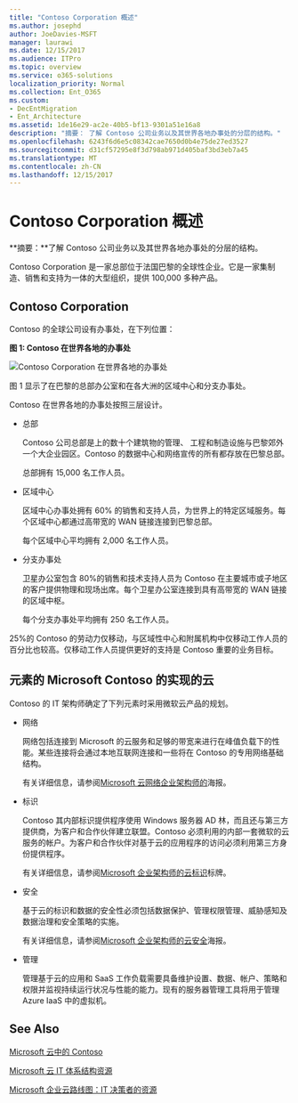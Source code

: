 ```yaml
---
title: "Contoso Corporation 概述"
ms.author: josephd
author: JoeDavies-MSFT
manager: laurawi
ms.date: 12/15/2017
ms.audience: ITPro
ms.topic: overview
ms.service: o365-solutions
localization_priority: Normal
ms.collection: Ent_O365
ms.custom:
- DecEntMigration
- Ent_Architecture
ms.assetid: 1de16e29-ac2e-40b5-bf13-9301a51e16a8
description: "摘要： 了解 Contoso 公司业务以及其世界各地办事处的分层的结构。"
ms.openlocfilehash: 6243f6d6e5c08342cae7650d0b4e75de27ed3527
ms.sourcegitcommit: d31cf57295e8f3d798ab971d405baf3bd3eb7a45
ms.translationtype: MT
ms.contentlocale: zh-CN
ms.lasthandoff: 12/15/2017
---
```

# <a name="overview-of-the-contoso-corporation"></a>Contoso Corporation 概述

 **摘要：**了解 Contoso 公司业务以及其世界各地办事处的分层的结构。
  
Contoso Corporation 是一家总部位于法国巴黎的全球性企业。它是一家集制造、销售和支持为一体的大型组织，提供 100,000 多种产品。  
  
## <a name="the-contoso-corporation"></a>Contoso Corporation

Contoso 的全球公司设有办事处，在下列位置：
  
**图 1: Contoso 在世界各地的办事处**

![Contoso Corporation 在世界各地的办事处](images/Contoso_Poster/Contoso_WW_Org.png)

  
图 1 显示了在巴黎的总部办公室和在各大洲的区域中心和分支办事处。
  
Contoso 在世界各地的办事处按照三层设计。
  
- 总部
    
    Contoso 公司总部是上的数十个建筑物的管理、 工程和制造设施与巴黎郊外一个大企业园区。Contoso 的数据中心和网络宣传的所有都存放在巴黎总部。
    
    总部拥有 15,000 名工作人员。
    
- 区域中心
    
    区域中心办事处拥有 60% 的销售和支持人员，为世界上的特定区域服务。每个区域中心都通过高带宽的 WAN 链接连接到巴黎总部。  
    
    每个区域中心平均拥有 2,000 名工作人员。
    
- 分支办事处
    
    卫星办公室包含 80%的销售和技术支持人员为 Contoso 在主要城市或子地区的客户提供物理和现场出席。每个卫星办公室连接到具有高带宽的 WAN 链接的区域中枢。
    
    每个分支办事处平均拥有 250 名工作人员。
    
25%的 Contoso 的劳动力仅移动，与区域性中心和附属机构中仅移动工作人员的百分比也较高。仅移动工作人员提供更好的支持是 Contoso 重要的业务目标。
  
## <a name="elements-of-contosos-implementation-of-the-microsoft-cloud"></a>元素的 Microsoft Contoso 的实现的云

Contoso 的 IT 架构师确定了下列元素时采用微软云产品的规划。
  
- 网络
    
    网络包括连接到 Microsoft 的云服务和足够的带宽来进行在峰值负载下的性能。某些连接将会通过本地互联网连接和一些将在 Contoso 的专用网络基础结构。
    
    有关详细信息，请参阅[Microsoft 云网络企业架构师的](microsoft-cloud-networking-for-enterprise-architects.md)海报。
   
- 标识
    
    Contoso 其内部标识提供程序使用 Windows 服务器 AD 林，而且还与第三方提供商，为客户和合作伙伴建立联盟。Contoso 必须利用的内部一套微软的云服务的帐户。为客户和合作伙伴对基于云的应用程序的访问必须利用第三方身份提供程序。
    
    有关详细信息，请参阅[Microsoft 企业架构师的云标识](microsoft-cloud-identity-for-enterprise-architects.md)标牌。
    
- 安全
    
    基于云的标识和数据的安全性必须包括数据保护、管理权限管理、威胁感知及数据治理和安全策略的实施。
    
    有关详细信息，请参阅[Microsoft 企业架构师的云安全](http://aka.ms/cloudarchsecurity)海报。
    
- 管理
    
    管理基于云的应用和 SaaS 工作负载需要具备维护设置、数据、帐户、策略和权限并监视持续运行状况与性能的能力。现有的服务器管理工具将用于管理 Azure IaaS 中的虚拟机。
    
## <a name="see-also"></a>See Also

[Microsoft 云中的 Contoso](contoso-in-the-microsoft-cloud.md)
  
[Microsoft 云 IT 体系结构资源](microsoft-cloud-it-architecture-resources.md)

[Microsoft 企业云路线图：IT 决策者的资源](https://sway.com/FJ2xsyWtkJc2taRD)
 


